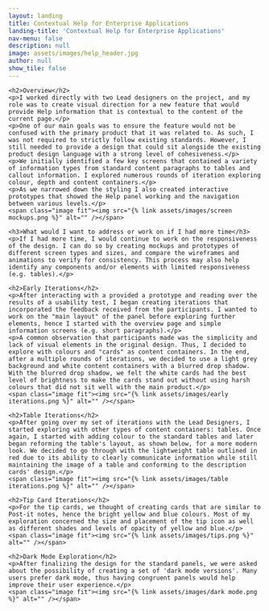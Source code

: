 ```yaml
---
layout: landing
title: Contextual Help for Enterprise Applications
landing-title: 'Contextual Help for Enterprise Applications'
nav-menu: false
description: null
image: assets/images/help_header.jpg
author: null
show_tile: false
---
```


<!-- Main -->
<div id="main" class="alt">
	
<!-- One -->
<section id="one">
	<div class="inner">	

    <h2>Overview</h2>
    <p>I worked directly with two Lead designers on the project, and my role was to create visual direction for a new feature that would provide Help information that is contextual to the content of the current page.</p>
    <p>One of our main goals was to ensure the feature would not be confused with the primary product that it was related to. As such, I was not required to strictly follow existing standards. However, I still needed to provide a design that could sit alongside the existing product design language with a strong level of cohesiveness.</p>
    <p>We initially identified a few key screens that contained a variety of information types from standard content paragraphs to tables and callout information. I explored numerous rounds of iteration exploring colour, depth and content containers.</p>
    <p>As we narrowed down the styling I also created interactive prototypes that showed the Help panel working and the navigation between various levels.</p>
    <span class="image fit"><img src="{% link assets/images/screen mockups.png %}" alt="" /></span>

    <h3>What would I want to address or work on if I had more time</h3>
    <p>If I had more time, I would continue to work on the responsiveness of the design. I can do so by creating mockups and prototypes of different screen types and sizes, and compare the wireframes and animations to verify for consistency. This process may also help identify any components and/or elements with limited responsiveness (e.g. tables).</p>

    <h2>Early Iterations</h2>
    <p>After interacting with a provided a prototype and reading over the results of a usability test, I began creating iterations that incorporated the feedback received from the participants. I wanted to work on the "main layout" of the panel before exploring further elements, hence I started with the overview page and simple information screens (e.g. short paragraphs).</p>
    <p>A common observation that participants made was the simplicity and lack of visual elements in the original design. Thus, I decided to explore with colours and "cards" as content containers. In the end, after a multiple rounds of iterations, we decided to use a light grey background and white content containers with a blurred drop shadow. With the blurred drop shadow, we felt the white cards had the best level of brightness to make the cards stand out without using harsh colours that did not sit well with the main product.</p>
    <span class="image fit"><img src="{% link assets/images/early iterations.png %}" alt="" /></span>

    <h2>Table Iterations</h2>
    <p>After going over my set of iterations with the Lead Designers, I started exploring with other types of content containers: tables. Once again, I started with adding colour to the standard tables and later began reforming the table's layout, as shown below, for a more modern look. We decided to go through with the lightweight table outlined in red due to its ability to clearly communicate information while still maintaining the image of a table and conforming to the description cards' design.</p>
    <span class="image fit"><img src="{% link assets/images/table iterations.png %}" alt="" /></span>

    <h2>Tip Card Iterations</h2>
    <p>For the tip cards, we thought of creating cards that are similar to Post-it notes, hence the bright yellow and blue colours. Most of my exploration concerned the size and placement of the tip icon as well as different shades and levels of opacity of yellow and blue.</p>
    <span class="image fit"><img src="{% link assets/images/tips.png %}" alt="" /></span>

    <h2>Dark Mode Exploration</h2>
    <p>After finalizing the design for the standard panels, we were asked about the possibility of creating a set of 'dark mode versions'. Many users prefer dark mode, thus having congruent panels would help improve their user experience.</p>
    <span class="image fit"><img src="{% link assets/images/dark mode.png %}" alt="" /></span>

</div>
</section>

</div>
